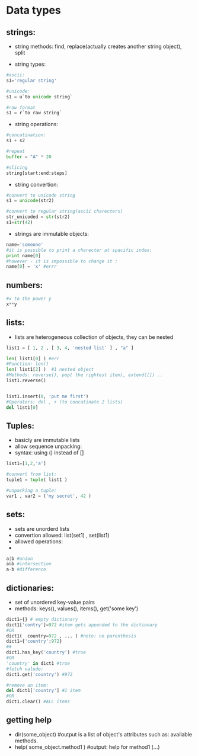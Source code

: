 Data types
====

strings:
---
- string methods: find, replace(actually creates another string object), split

- string types:

```python
#ascii:
s1='regular string'

#unicode:
s1 = u`to unicode string`

#raw format
s1 = r`to raw string`
```

- string operations: 

```python
#concatination:
s1 + s2

#repeat
buffer = "A" * 20

#slicing
string[start:end:steps]
```


 
- string convertion: 

```python
#convert to unicode string
s1 = unicode(str2)

#convert to regular string(ascii charecters)
str_unicoded = str(str2)
s1=str(42)
```
- strings are immutable objects: 

```python
name='someone'
#it is possible to print a charecter at spacific index:
print name[0]
#however - it is impossible to change it :
name[0] = 'x' #errr

```

numbers:
------
 
```python
#x to the power y
x**y
```



lists:
-------
- lists are heterogeneous collection of objects, they can be nested

```python
list1 = [ 1, 2 , [ 3, 4, 'nested list' ] , "a" ]

len( list1[0] ) #err
#Function: len() 
len( list1[2] )  #1 nested object
#Methods: reverse(), pop( the rightest item), extend([]) ..
list1.reverse()


list1.insert(0, 'put me first')
#Operators: del , + (to concatinate 2 lists)
del list1[0] 

```

Tuples:
-----
- basicly are immutable lists
- allow sequence unpacking:
- syntax:  using () instead of [] 

```python
list1=[1,2,'a']

#convert from list:
tuple1 = tuple( list1 )

#unpacking a tuple:
var1 , var2 = ('my secret', 42 )
```

sets:
----
- sets are unorderd lists
- convertion allowed: list(set1) , set(list1)
- allowed operations: 
- 
```python
a|b #union
a&b #intersection
a-b #difference
```

dictionaries:
------
- set of unordered key-value pairs
- methods: keys(), values(), items(), get('some key')

```python
dict1={} # empty dictionary 
dict1['contry']=972 #item gets appended to the dictionary
#OR
dict1(  country=972 , ... ) #note: no parenthesis
dict1={'country':972}
##
dict1.has_key('country') #true
#OR
'country' in dict1 #true
#fetch valude:
dict1.get('country') #972

#remove an item:
del dict1['country'] #1 item
#OR 
dict1.clear() #ALL items
```

getting help
----
- dir(some_object) #output is a list of object's attributes such as:  available methods.
- help( some_object.method1 ) #output: help for method1 (...)
